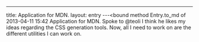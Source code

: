 ---
title: Application for MDN.
layout: entry
---<bound method Entry.to_md of 2013-04-11 15:42 Application for MDN.
Spoke to @teoli I think he likes my ideas regarding the CSS generation tools. Now, all I need to work on are the different utilities I can work on.
>